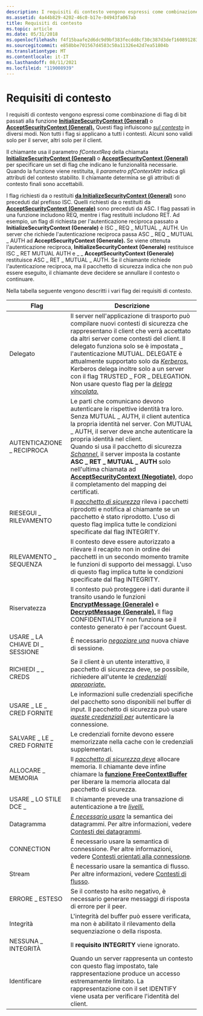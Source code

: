 ```yaml
---
description: I requisiti di contesto vengono espressi come combinazione di flag di bit passati alla funzione InitializeSecurityContext (General) o AcceptSecurityContext (General).
ms.assetid: 4a44b829-4202-46c0-b17e-04943fa067ab
title: Requisiti di contesto
ms.topic: article
ms.date: 05/31/2018
ms.openlocfilehash: f4f15baafe2d6dc9d9bf383fecdd8cf30c387d3def16089128346ee60d79d0fc
ms.sourcegitcommit: e858bbe701567d4583c50a11326e42d7ea51804b
ms.translationtype: MT
ms.contentlocale: it-IT
ms.lasthandoff: 08/11/2021
ms.locfileid: "119008939"
---
```

# <a name="context-requirements"></a>Requisiti di contesto

I requisiti di contesto vengono espressi come combinazione di flag di bit passati alla funzione [**InitializeSecurityContext (General)**](/windows/win32/api/sspi/nf-sspi-initializesecuritycontexta) o [**AcceptSecurityContext (General).**](/windows/win32/api/sspi/nf-sspi-acceptsecuritycontext) Questi flag influiscono [*sul contesto*](/windows/desktop/SecGloss/c-gly) in diversi modi. Non tutti i flag si applicano a tutti i contesti. Alcuni sono validi solo per il server, altri solo per il client.

Il chiamante usa il parametro *fContextReq* della chiamata [**InitializeSecurityContext (General)**](/windows/win32/api/sspi/nf-sspi-initializesecuritycontexta) o [**AcceptSecurityContext (General)**](/windows/win32/api/sspi/nf-sspi-acceptsecuritycontext) per specificare un set di flag che indicano le funzionalità necessarie. Quando la funzione viene restituita, il *parametro pfContextAttr* indica gli attributi del contesto stabilito. Il chiamante determina se gli attributi di contesto finali sono accettabili.

I flag richiesti da o restituiti [**da InitializeSecurityContext (General)**](/windows/win32/api/sspi/nf-sspi-initializesecuritycontexta) sono preceduti dal prefisso ISC. Quelli richiesti da o restituiti da [**AcceptSecurityContext (Generale)**](/windows/win32/api/sspi/nf-sspi-acceptsecuritycontext) sono preceduti da ASC. I flag passati in una funzione includono REQ, mentre i flag restituiti includono RET. Ad esempio, un flag di richiesta per l'autenticazione reciproca passato a **InitializeSecurityContext (Generale)** è ISC \_ REQ \_ MUTUAL \_ AUTH. Un server che richiede l'autenticazione reciproca passa ASC \_ REQ \_ MUTUAL \_ AUTH ad **AcceptSecurityContext (Generale).** Se viene ottenuta l'autenticazione reciproca, **InitializeSecurityContext (Generale)** restituisce ISC \_ RET MUTUAL AUTH e \_ \_ **AcceptSecurityContext (Generale)** restituisce ASC \_ RET \_ MUTUAL \_ AUTH. Se il chiamante richiede [](/windows/desktop/SecGloss/s-gly) l'autenticazione reciproca, ma il pacchetto di sicurezza indica che non può essere eseguito, il chiamante deve decidere se annullare il contesto o continuare.

Nella tabella seguente vengono descritti i vari flag dei requisiti di contesto.



| Flag                             | Descrizione                                                                                                                                                                                                                                                                                                                                                                                                                                                                                                                                                                                                |
|----------------------------------|------------------------------------------------------------------------------------------------------------------------------------------------------------------------------------------------------------------------------------------------------------------------------------------------------------------------------------------------------------------------------------------------------------------------------------------------------------------------------------------------------------------------------------------------------------------------------------------------------------|
| Delegato<br/>              | Il server nell'applicazione di trasporto può compilare nuovi contesti di sicurezza che rappresentano il client che verrà accettato da altri server come contesti del client. Il delegato funziona solo se è impostata \_ l'autenticazione MUTUAL. DELEGATE è attualmente supportato solo da [*Kerberos.*](/windows/desktop/SecGloss/k-gly) Kerberos delega inoltre solo a un server con il flag TRUSTED \_ FOR \_ DELEGATION. Non usare questo flag per la [*delega vincolata.*](/windows/desktop/SecGloss/c-gly)<br/> |
| AUTENTICAZIONE \_ RECIPROCA<br/>          | Le parti che comunicano devono autenticare le rispettive identità tra loro. Senza MUTUAL \_ AUTH, il client autentica la propria identità nel server. Con MUTUAL \_ AUTH, il server deve anche autenticare la propria identità nel client.<br/> Quando si usa il pacchetto di sicurezza [*Schannel,*](/windows/desktop/SecGloss/s-gly) il server imposta la costante **ASC \_ RET \_ MUTUAL \_ AUTH** solo nell'ultima chiamata ad [**AcceptSecurityContext (Negotiate)**](/windows/win32/api/sspi/nf-sspi-acceptsecuritycontext), dopo il completamento del mapping dei certificati.<br/>           |
| RIESEGUI \_ RILEVAMENTO<br/>        | Il [*pacchetto di sicurezza*](/windows/desktop/SecGloss/s-gly) rileva i pacchetti riprodotti e notifica al chiamante se un pacchetto è stato riprodotto. L'uso di questo flag implica tutte le condizioni specificate dal flag INTEGRITY.<br/>                                                                                                                                                                                                                                                                                                                      |
| RILEVAMENTO \_ SEQUENZA<br/>      | Il contesto deve essere autorizzato a rilevare il recapito non in ordine dei pacchetti in un secondo momento tramite le funzioni di supporto dei messaggi. L'uso di questo flag implica tutte le condizioni specificate dal flag INTEGRITY.<br/>                                                                                                                                                                                                                                                                                                                                                                                             |
| Riservatezza<br/>       | Il contesto può proteggere i dati durante il transito usando le funzioni [**EncryptMessage (Generale)**](/windows/win32/api/sspi/nf-sspi-encryptmessage) e [**DecryptMessage (Generale).**](/windows/win32/api/sspi/nf-sspi-decryptmessage) Il flag CONFIDENTIALITY non funziona se il contesto generato è per l'account Guest.<br/>                                                                                                                                                                                                                                                                                                      |
| USARE \_ LA CHIAVE DI \_ SESSIONE<br/>     | È necessario [*negoziare una*](/windows/desktop/SecGloss/s-gly) nuova chiave di sessione.<br/>                                                                                                                                                                                                                                                                                                                                                                                                                                                                                   |
| RICHIEDI \_ \_ CREDS<br/>    | Se il client è un utente interattivo, il pacchetto di sicurezza deve, se possibile, richiedere all'utente le [*credenziali appropriate.*](/windows/desktop/SecGloss/c-gly)<br/>                                                                                                                                                                                                                                                                                                                                                                                          |
| USARE \_ LE \_ CRED FORNITE<br/>  | Le informazioni sulle credenziali specifiche del pacchetto sono disponibili nel buffer di input. Il pacchetto di sicurezza può usare [*queste credenziali per*](/windows/desktop/SecGloss/c-gly) autenticare la connessione.<br/>                                                                                                                                                                                                                                                                                                                                                                |
| SALVARE \_ LE \_ CRED FORNITE<br/> | Le credenziali fornite devono essere memorizzate nella cache con le credenziali supplementari.<br/>                                                                                                                                                                                                                                                                                                                                                                                                                                                                                                                    |
| ALLOCARE \_ MEMORIA<br/>      | Il [*pacchetto di sicurezza deve*](/windows/desktop/SecGloss/s-gly) allocare memoria. Il chiamante deve infine chiamare la [**funzione FreeContextBuffer**](/windows/desktop/api/Sspi/nf-sspi-freecontextbuffer) per liberare la memoria allocata dal pacchetto di sicurezza.<br/>                                                                                                                                                                                                                                                                                                                      |
| USARE \_ LO STILE DCE \_<br/>       | Il chiamante prevede una transazione di autenticazione a tre [*livelli.*](/windows/desktop/SecGloss/t-gly)<br/>                                                                                                                                                                                                                                                                                                                                                                                                                                                              |
| Datagramma<br/>              | [*È necessario usare*](/windows/desktop/SecGloss/d-gly) la semantica dei datagrammi. Per altre informazioni, vedere [Contesti dei datagrammi](datagram-contexts.md).<br/>                                                                                                                                                                                                                                                                                                                                                                                                                        |
| CONNECTION<br/>            | È necessario usare la semantica di connessione. Per altre informazioni, vedere [Contesti orientati alla connessione](connection-oriented-contexts.md).<br/>                                                                                                                                                                                                                                                                                                                                                                                                                                                                  |
| Stream<br/>                | È necessario usare la semantica di flusso. Per altre informazioni, vedere [Contesti di flusso](stream-contexts.md).<br/>                                                                                                                                                                                                                                                                                                                                                                                                                                                                                                |
| ERRORE \_ ESTESO<br/>       | Se il contesto ha esito negativo, è necessario generare messaggi di risposta di errore per il peer.<br/>                                                                                                                                                                                                                                                                                                                                                                                                                                                                                                                       |
| Integrità<br/>             | L'integrità del buffer può essere verificata, ma non è abilitato il rilevamento della sequenziazione o della risposta.<br/>                                                                                                                                                                                                                                                                                                                                                                                                                                                                                                               |
| NESSUNA \_ INTEGRITÀ<br/>         | Il **requisito INTEGRITY** viene ignorato.<br/>                                                                                                                                                                                                                                                                                                                                                                                                                                                                                                                                                       |
| Identificare<br/>              | Quando un server rappresenta un contesto con questo flag impostato, tale rappresentazione produce un accesso estremamente limitato. La rappresentazione con il set IDENTIFY viene usata per verificare l'identità del client.<br/>                                                                                                                                                                                                                                                                                                                                                                                                       |



 

 

